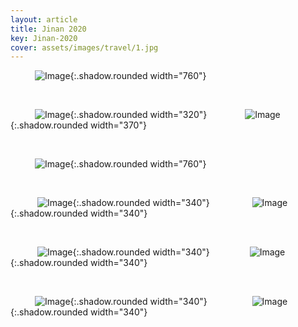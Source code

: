 ```yaml
---
layout: article
title: Jinan 2020
key: Jinan-2020
cover: assets/images/travel/1.jpg
---
```



<!--more-->

&emsp;&emsp;&ensp;&nbsp;![Image](../assets/images/travel/1.jpg){:.shadow.rounded width="760"}

&nbsp;

&emsp;&emsp;&ensp;
![Image](../assets/images/travel/2.jpg){:.shadow.rounded width="320"}
&emsp;&emsp;&emsp;&ensp;&nbsp;
![Image](../assets/images/travel/3.jpg){:.shadow.rounded width="370"}

&nbsp;

&emsp;&emsp;&ensp;&nbsp;![Image](../assets/images/travel/4.jpg){:.shadow.rounded width="760"}

&nbsp;

&emsp;&emsp;&ensp;&nbsp;
![Image](../assets/images/travel/5.jpg){:.shadow.rounded width="340"}
&emsp;&emsp;&emsp;&emsp;&nbsp;
![Image](../assets/images/travel/6.jpg){:.shadow.rounded width="340"}

&nbsp;

&emsp;&emsp;&ensp;&nbsp;
![Image](../assets/images/travel/7.jpg){:.shadow.rounded width="340"}
&emsp;&emsp;&emsp;&emsp;
![Image](../assets/images/travel/8.jpg){:.shadow.rounded width="340"}

&nbsp;

&emsp;&emsp;&ensp;
![Image](../assets/images/travel/9.jpg){:.shadow.rounded width="340"}
&emsp;&emsp;&emsp;&emsp;&nbsp;&nbsp;
![Image](../assets/images/travel/10.jpg){:.shadow.rounded width="340"}